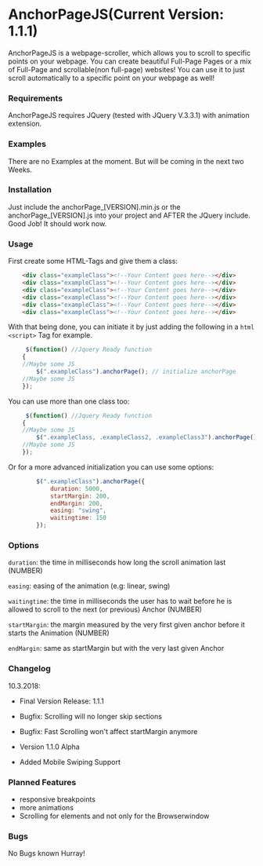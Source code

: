 # AnchorPageJS(Current Version: 1.1.1)
AnchorPageJS is a webpage-scroller, which allows you to scroll to specific points on your webpage. You can create beautiful Full-Page Pages or a mix of Full-Page and scrollable(non full-page) websites! You can use it to just scroll automatically to a specific point on your webpage as well!

### Requirements
AnchorPageJS requires JQuery (tested with JQuery V.3.3.1) with animation extension.

### Examples
There are no Examples at the moment. But will be coming in the next two Weeks. 

### Installation
Just include the anchorPage_[VERSION].min.js or the anchorPage_[VERSION].js into your project and AFTER the JQuery include.
Good Job! It should work now.

### Usage
First create some HTML-Tags and give them a class:

```html
    <div class="exampleClass"><!--Your Content goes here--></div>
    <div class="exampleClass"><!--Your Content goes here--></div>
    <div class="exampleClass"><!--Your Content goes here--></div>
    <div class="exampleClass"><!--Your Content goes here--></div>
    <div class="exampleClass"><!--Your Content goes here--></div>
    <div class="exampleClass"><!--Your Content goes here--></div>
```
With that being done, you can initiate it by just adding the following in a ```html <script>``` Tag for example.

```javascript
     $(function() //Jquery Ready function
    {
    //Maybe some JS
        $(".exampleClass").anchorPage(); // initialize anchorPage
    //Maybe some JS
    });
```
You can use more than one class too:

```javascript
     $(function() //Jquery Ready function
    {
    //Maybe some JS
        $(".exampleClass, .exampleClass2, .exampleClass3").anchorPage(); // initialize anchorPage
    //Maybe some JS
    });
```
Or for a more advanced initialization you can use some options:

```javascript
        $(".exampleClass").anchorPage({
            duration: 5000,
            startMargin: 200,
            endMargin: 200,
            easing: "swing",
            waitingtime: 150          
        }); 
```

### Options
`duration`: the time in milliseconds how long the scroll animation last (NUMBER)

`easing`: easing of the animation (e.g: linear, swing)

`waitingtime`: the time in milliseconds the user has to wait before he is allowed to scroll to the next (or previous) Anchor (NUMBER)

`startMargin`: the margin measured by the very first given anchor before it starts the Animation (NUMBER)

`endMargin`: same as startMargin but with the very last given Anchor

### Changelog
10.3.2018:

- Final Version Release: 1.1.1

- Bugfix: Scrolling will no longer skip sections

- Bugfix: Fast Scrolling won't affect startMargin anymore

- Version 1.1.0 Alpha

- Added Mobile Swiping Support

### Planned Features
- responsive breakpoints
- more animations
- Scrolling for elements and not only for the Browserwindow

### Bugs
No Bugs known Hurray!

